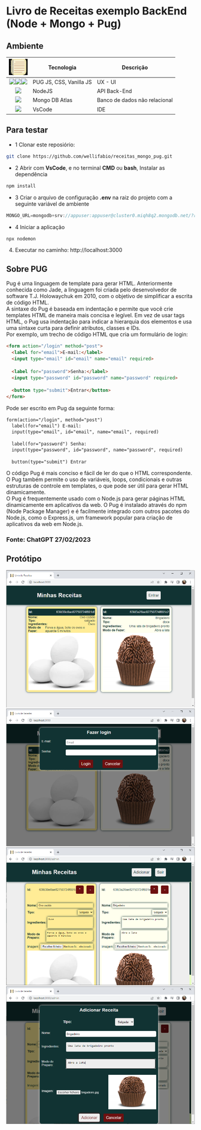 # Livro de Receitas exemplo BackEnd (Node + Mongo + Pug)

## Ambiente


|<img src="./public/assets/ico.png" width="50px">|Tecnologia|Descrição|
|:-:|-|-|
|[<img src="https://encrypted-tbn0.gstatic.com/images?q=tbn:ANd9GcQm6zQpp19EUKn4nSRkp2kfrkJxATH0Ah5m7g&s" style="width:50px">](https://pugjs.org/api/getting-started.html)[<img src="https://cdn-icons-png.flaticon.com/512/919/919826.png" style="width:50px">](https://developer.mozilla.org/pt-BR/docs/Web/CSS)[<img src="https://cdn5.vectorstock.com/i/1000x1000/27/74/vanilla-javascript-language-vector-31602774.jpg" style="width:50px">](https://developer.mozilla.org/pt-BR/docs/Web/JavaScript)|PUG JS, CSS, Vanilla JS|UX - UI|
|[<img src="https://static-00.iconduck.com/assets.00/node-js-icon-454x512-nztofx17.png" style="width:50px;">](https://nodejs.org/en)|NodeJS|API Back-End|
|[<img src="https://w7.pngwing.com/pngs/429/921/png-transparent-mongodb-plain-wordmark-logo-icon-thumbnail.png" style="width:50px;">](https://www.mongodb.com/pt-br)|Mongo DB Atlas|Banco de dados não relacional|
|[<img src="https://logowik.com/content/uploads/images/visual-studio-code7642.jpg" style="width:50px;">](https://code.visualstudio.com/)|VsCode|IDE|


## Para testar
- 1 Clonar este reposiório:
```bash
git clone https://github.com/wellifabio/receitas_mongo_pug.git
```
- 2 Abrir com **VsCode**, e no terminal **CMD** ou **bash**, Instalar as dependência
```bash
npm install
```
- 3 Criar o arquivo de configuração **.env** na raiz do projeto com a seguinte variável de ambiente
```js
MONGO_URL=mongodb+srv://appuser:appuser@cluster0.miqh8q2.mongodb.net/?retryWrites=true&w=majority&appName=Cluster0
```
- 4 Iniciar a aplicação
```bash
npx nodemon
```
4. Executar no caminho: http://localhost:3000

## Sobre PUG
Pug é uma linguagem de template para gerar HTML. Anteriormente conhecida como Jade, a linguagem foi criada pelo desenvolvedor de software T.J. Holowaychuk em 2010, com o objetivo de simplificar a escrita de código HTML.
<br>
A sintaxe do Pug é baseada em indentação e permite que você crie templates HTML de maneira mais concisa e legível. Em vez de usar tags HTML, o Pug usa indentação para indicar a hierarquia dos elementos e usa uma sintaxe curta para definir atributos, classes e IDs.
<br>
Por exemplo, um trecho de código HTML que cria um formulário de login:
```html
<form action="/login" method="post">
  <label for="email">E-mail:</label>
  <input type="email" id="email" name="email" required>

  <label for="password">Senha:</label>
  <input type="password" id="password" name="password" required>

  <button type="submit">Entrar</button>
</form>
```
Pode ser escrito em Pug da seguinte forma:
```pug
form(action="/login", method="post")
  label(for="email") E-mail:
  input(type="email", id="email", name="email", required)

  label(for="password") Senha:
  input(type="password", id="password", name="password", required)

  button(type="submit") Entrar
```
O código Pug é mais conciso e fácil de ler do que o HTML correspondente. O Pug também permite o uso de variáveis, loops, condicionais e outras estruturas de controle em templates, o que pode ser útil para gerar HTML dinamicamente.
<br>
O Pug é frequentemente usado com o Node.js para gerar páginas HTML dinamicamente em aplicativos da web. O Pug é instalado através do npm (Node Package Manager) e é facilmente integrado com outros pacotes do Node.js, como o Express.js, um framework popular para criação de aplicativos da web em Node.js.

### Fonte: ChatGPT 27/02/2023

## Protótipo
![](./public/assets/print1.png)
![](./public/assets/print2.png)
![](./public/assets/print3.png)
![](./public/assets/print4.png)